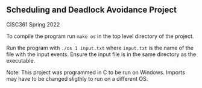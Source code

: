## Scheduling and Deadlock Avoidance Project
CISC361 Spring 2022

To compile the program run `make os` in the top level directory of the project. 

Run the program with `./os 1 input.txt` where `input.txt` is the name of the file with the input events. Ensure the input file is in the same directory as the executable.  

Note: This project was programmed in C to be run on Windows. Imports may have to be changed sligthly to run on a different OS.  
